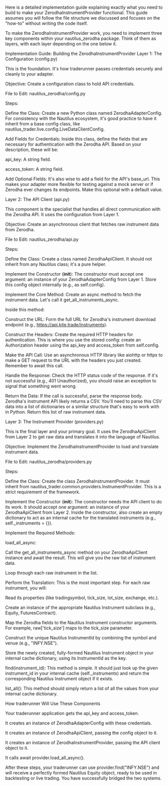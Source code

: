Here is a detailed implementation guide explaining exactly what you need to build to make your ZerodhaInstrumentProvider functional. This guide assumes you will follow the file structure we discussed and focuses on the "how-to" without writing the code itself.

To make the ZerodhaInstrumentProvider work, you need to implement three key components within your nautilus_zerodha package. Think of them as layers, with each layer depending on the one below it.

Implementation Guide: Building the ZerodhaInstrumentProvider
Layer 1: The Configuration (config.py)

This is the foundation. It's how traderunner passes credentials securely and cleanly to your adapter.

Objective: Create a configuration class to hold API credentials.

File to Edit: nautilus_zerodha/config.py

Steps:

Define the Class: Create a new Python class named ZerodhaAdapterConfig. For consistency with the Nautilus ecosystem, it's good practice to have it inherit from a base config class, like nautilus_trader.live.config.LiveDataClientConfig.

Add Fields for Credentials: Inside this class, define the fields that are necessary for authentication with the Zerodha API. Based on your description, these will be:

api_key: A string field.

access_token: A string field.

Add Optional Fields: It's also wise to add a field for the API's base_url. This makes your adapter more flexible for testing against a mock server or if Zerodha ever changes its endpoints. Make this optional with a default value.

Layer 2: The API Client (api.py)

This component is the specialist that handles all direct communication with the Zerodha API. It uses the configuration from Layer 1.

Objective: Create an asynchronous client that fetches raw instrument data from Zerodha.

File to Edit: nautilus_zerodha/api.py

Steps:

Define the Class: Create a class named ZerodhaApiClient. It should not inherit from any Nautilus class; it's a pure helper.

Implement the Constructor (__init__): The constructor must accept one argument: an instance of your ZerodhaAdapterConfig from Layer 1. Store this config object internally (e.g., as self.config).

Implement the Core Method: Create an async method to fetch the instrument data. Let's call it get_all_instruments_async.

Inside this method:

Construct the URL: Form the full URL for Zerodha's instrument download endpoint (e.g., https://api.kite.trade/instruments).

Construct the Headers: Create the required HTTP headers for authentication. This is where you use the stored config: create an Authorization header using the api_key and access_token from self.config.

Make the API Call: Use an asynchronous HTTP library like aiohttp or httpx to make a GET request to the URL with the headers you just created. Remember to await this call.

Handle the Response: Check the HTTP status code of the response. If it's not successful (e.g., 401 Unauthorized), you should raise an exception to signal that something went wrong.

Return the Data: If the call is successful, parse the response body. Zerodha's instrument API likely returns a CSV. You'll need to parse this CSV data into a list of dictionaries or a similar structure that's easy to work with in Python. Return this list of raw instrument data.

Layer 3: The Instrument Provider (providers.py)

This is the final layer and your primary goal. It uses the ZerodhaApiClient from Layer 2 to get raw data and translates it into the language of Nautilus.

Objective: Implement the ZerodhaInstrumentProvider to load and translate instrument data.

File to Edit: nautilus_zerodha/providers.py

Steps:

Define the Class: Create the class ZerodhaInstrumentProvider. It must inherit from nautilus_trader.common.providers.InstrumentProvider. This is a strict requirement of the framework.

Implement the Constructor (__init__): The constructor needs the API client to do its work. It should accept one argument: an instance of your ZerodhaApiClient from Layer 2. Inside the constructor, also create an empty dictionary to act as an internal cache for the translated instruments (e.g., self._instruments = {}).

Implement the Required Methods:

load_all_async:

Call the get_all_instruments_async method on your ZerodhaApiClient instance and await the result. This will give you the raw list of instrument data.

Loop through each raw instrument in the list.

Perform the Translation: This is the most important step. For each raw instrument, you will:

Read its properties (like tradingsymbol, tick_size, lot_size, exchange, etc.).

Create an instance of the appropriate Nautilus Instrument subclass (e.g., Equity, FuturesContract).

Map the Zerodha fields to the Nautilus Instrument constructor arguments. For example, raw['tick_size'] maps to the tick_size parameter.

Construct the unique Nautilus InstrumentId by combining the symbol and venue (e.g., "INFY.NSE").

Store the newly created, fully-formed Nautilus Instrument object in your internal cache dictionary, using its InstrumentId as the key.

find(instrument_id): This method is simple. It should just look up the given instrument_id in your internal cache (self._instruments) and return the corresponding Nautilus Instrument object if it exists.

list_all(): This method should simply return a list of all the values from your internal cache dictionary.

How traderunner Will Use These Components

Your traderunner application gets the api_key and access_token.

It creates an instance of ZerodhaAdapterConfig with these credentials.

It creates an instance of ZerodhaApiClient, passing the config object to it.

It creates an instance of ZerodhaInstrumentProvider, passing the API client object to it.

It calls await provider.load_all_async().

After these steps, your traderunner can use provider.find("INFY.NSE") and will receive a perfectly formed Nautilus Equity object, ready to be used in backtesting or live trading. You have successfully bridged the two systems.